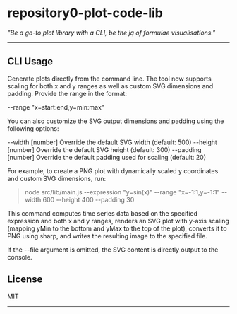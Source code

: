 # repository0-plot-code-lib

_"Be a go-to plot library with a CLI, be the jq of formulae visualisations."_

---

## CLI Usage

Generate plots directly from the command line. The tool now supports scaling for both x and y ranges as well as custom SVG dimensions and padding. Provide the range in the format:

  --range "x=start:end,y=min:max"

You can also customize the SVG output dimensions and padding using the following options:

  --width [number]    Override the default SVG width (default: 500)
  --height [number]   Override the default SVG height (default: 300)
  --padding [number]  Override the default padding used for scaling (default: 20)

For example, to create a PNG plot with dynamically scaled y coordinates and custom SVG dimensions, run:

> node src/lib/main.js --expression "y=sin(x)" --range "x=-1:1,y=-1:1" --width 600 --height 400 --padding 30

This command computes time series data based on the specified expression and both x and y ranges, renders an SVG plot with y-axis scaling (mapping yMin to the bottom and yMax to the top of the plot), converts it to PNG using sharp, and writes the resulting image to the specified file.

If the --file argument is omitted, the SVG content is directly output to the console.

## License

MIT

---
